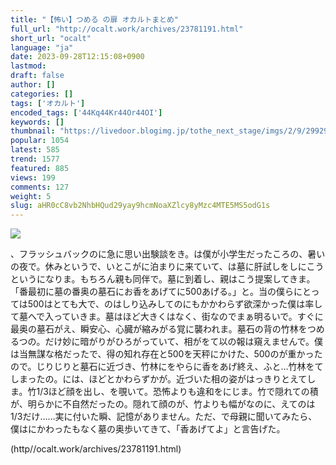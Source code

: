 ```yaml
---
title: "【怖い】つめる の扉 オカルトまとめ"
full_url: "http://ocalt.work/archives/23781191.html"
short_url: "ocalt"
language: "ja"
date: 2023-09-28T12:15:08+0900
lastmod: 
draft: false
author: []
categories: []
tags: ['オカルト']
encoded_tags: ['44Kq44Kr44Or44OI']
keywords: []
thumbnail: "https://livedoor.blogimg.jp/tothe_next_stage/imgs/2/9/29929f90.jpg"
popular: 1054
latest: 585
trend: 1577
featured: 885
views: 199
comments: 127
weight: 5
slug: aHR0cC8vb2NhbHQud29yay9hcmNoaXZlcy8yMzc4MTE5MS5odG1s
---
```


![](https://livedoor.blogimg.jp/tothe_next_stage/imgs/2/9/29929f90.jpg)

、フラッシュバックのに急に思い出験談をき。は僕が小学生だったころの、暑いの夜で。休みというで、いとこがに泊まりに来ていて、は墓に肝試しをしにこうというになりま。もちろん親も同伴で。墓に到着し、親はこう提案してきま。「番最初に墓の番奥の墓石にお香をあげてに500あげる。」と。当の僕らにとっては500はとても大で、のはしり込みしてのにもかかわらず欲深かった僕は率して墓へで入っていきま。墓はほど大きくはなく、街なのでまぁ明るいで。すぐに最奥の墓石がえ、瞬安心、心臓が縮みがる覚に襲われま。墓石の背の竹林をつめるつの。だけ妙に暗がりがひろがっていて、相がをて以の報は窺えませんで。僕は当無謀な格だったで、得の知れ存在と500を天秤にかけた、500のが重かったので。じりじりと墓石に近づき、竹林にをやらに香をあげ終え、ふと…竹林をてしまったの。には、ほどとかわらずかが。近づいた相の姿がはっきりとえてしま。竹1/3ほど顔を出し、を覗いて。恐怖よりも違和をにじま。竹で隠れての積が、明らかに不自然だったの。隠れて顔のが、竹よりも幅がなのに、えてのは1/3だけ……実に付いた瞬、記憶がありません。ただ、で母親に聞いてみたら、僕はにかわったもなく墓の奥歩いてきて、「香あげてよ」と言告げた。 

(http//ocalt.work/archives/23781191.html)
